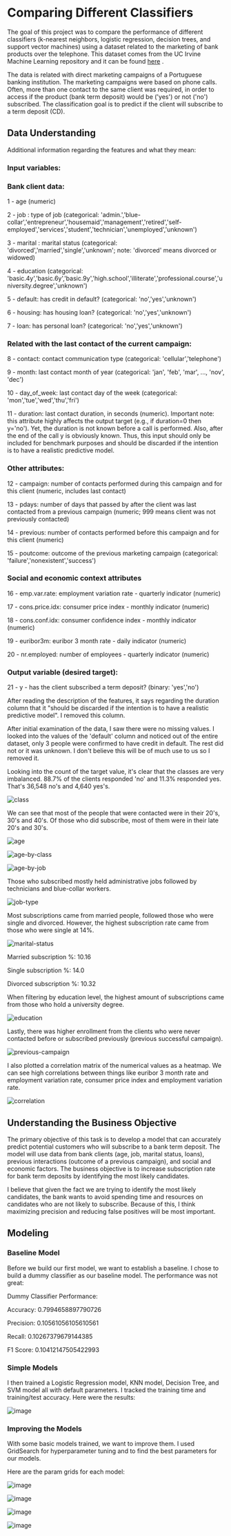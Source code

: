 # Comparing Different Classifiers
The goal of this project was to compare the performance of different classifiers (k-nearest neighbors, logistic regression, decision trees, and support vector machines) using a dataset related to the marketing of bank products over the telephone. This dataset comes from the UC Irvine Machine Learning repository and it can be found [here](https://archive.ics.uci.edu/dataset/222/bank+marketing) .

The data is related with direct marketing campaigns of a Portuguese banking institution. The marketing campaigns were based on phone calls. Often, more than one contact to the same client was required, in order to access if the product (bank term deposit) would be ('yes') or not ('no') subscribed. The classification goal is to predict if the client will subscribe to a term deposit (CD).

## Data Understanding
Additional information regarding the features and what they mean:

### Input variables:

### Bank client data:

1 - age (numeric)

2 - job : type of job (categorical: 'admin.','blue-collar','entrepreneur','housemaid','management','retired','self-employed','services','student','technician','unemployed','unknown')

3 - marital : marital status (categorical: 'divorced','married','single','unknown'; note: 'divorced' means divorced or widowed)

4 - education (categorical: 'basic.4y','basic.6y','basic.9y','high.school','illiterate','professional.course','university.degree','unknown')

5 - default: has credit in default? (categorical: 'no','yes','unknown')

6 - housing: has housing loan? (categorical: 'no','yes','unknown')

7 - loan: has personal loan? (categorical: 'no','yes','unknown')

### Related with the last contact of the current campaign:

8 - contact: contact communication type (categorical: 'cellular','telephone')

9 - month: last contact month of year (categorical: 'jan', 'feb', 'mar', ..., 'nov', 'dec')

10 - day_of_week: last contact day of the week (categorical: 'mon','tue','wed','thu','fri')

11 - duration: last contact duration, in seconds (numeric). Important note: this attribute highly affects the output target (e.g., if duration=0 then y='no'). Yet, the duration is not known before a call is performed. Also, after the end of the call y is obviously known. Thus, this input should only be included for benchmark purposes and should be discarded if the intention is to have a realistic predictive model.

### Other attributes:

12 - campaign: number of contacts performed during this campaign and for this client (numeric, includes last contact)

13 - pdays: number of days that passed by after the client was last contacted from a previous campaign (numeric; 999 means client was not previously contacted)

14 - previous: number of contacts performed before this campaign and for this client (numeric)

15 - poutcome: outcome of the previous marketing campaign (categorical: 'failure','nonexistent','success')

### Social and economic context attributes

16 - emp.var.rate: employment variation rate - quarterly indicator (numeric)

17 - cons.price.idx: consumer price index - monthly indicator (numeric)

18 - cons.conf.idx: consumer confidence index - monthly indicator (numeric)

19 - euribor3m: euribor 3 month rate - daily indicator (numeric)

20 - nr.employed: number of employees - quarterly indicator (numeric)

### Output variable (desired target):

21 - y - has the client subscribed a term deposit? (binary: 'yes','no')

After reading the description of the features, it says regarding the duration column that it "should be discarded if the intention is to have a realistic predictive model". I removed this column.

After initial examination of the data, I saw there were no missing values. I looked into the values of the 'default' column and noticed out of the entire dataset, only 3 people were confirmed to have credit in default. The rest did not or it was unknown. I don't believe this will be of much use to us so I removed it.

Looking into the count of the target value, it's clear that the classes are very imbalanced. 88.7% of the clients responded 'no' and 11.3% responded yes. That's 36,548 no's and 4,640 yes's.

![class](https://github.com/user-attachments/assets/cdba4d95-3cf5-4321-84f4-0e3d2a652b05)

We can see that most of the people that were contacted were in their 20's, 30's and 40's. Of those who did subscribe, most of them were in their late 20's and 30's.

![age](https://github.com/user-attachments/assets/9996ce2d-832b-48b9-9a45-76bd3e2c69d3)

![age-by-class](https://github.com/user-attachments/assets/865e7aab-5fc8-40f1-88f0-ed2f74856535)

![age-by-job](https://github.com/user-attachments/assets/db8df56d-c18d-4ce0-b6a2-0b5947aad5b8)

Those who subscribed mostly held administrative jobs followed by technicians and blue-collar workers.

![job-type](https://github.com/user-attachments/assets/22733f88-a9a1-4c7b-a91b-c998f566b2ff)

Most subscriptions came from married people, followed those who were single and divorced. However, the highest subscription rate came from those who were single at 14%.

![marital-status](https://github.com/user-attachments/assets/de9af364-4180-484f-b70d-2f8a7b841df7)

Married subscription %: 10.16

Single subscription %: 14.0

Divorced subscription %: 10.32

When filtering by education level, the highest amount of subscriptions came from those who hold a university degree.

![education](https://github.com/user-attachments/assets/e9883a5a-5747-4ade-8cff-2bdd1ca7024d)

Lastly, there was higher enrollment from the clients who were never contacted before or subscribed previously (previous successful campaign).

![previous-campaign](https://github.com/user-attachments/assets/74fa0a61-e310-49f7-af8b-4882be6fd05c)

I also plotted a correlation matrix of the numerical values as a heatmap. We can see high correlations between things like euribor 3 month rate and employment variation rate, consumer price index and employment variation rate.

![correlation](https://github.com/user-attachments/assets/d1882eb6-a670-4ad8-8ee2-ab8dcd8ad1ac)

## Understanding the Business Objective

The primary objective of this task is to develop a model that can accurately predict potential customers who will subscribe to a bank term deposit. The model will use data from bank clients (age, job, marital status, loans), previous interactions (outcome of a previous campaign), and social and economic factors. The business objective is to increase subscription rate for bank term deposits by identifying the most likely candidates.

I believe that given the fact we are trying to identify the most likely candidates, the bank wants to avoid spending time and resources on candidates who are not likely to subscribe. Because of this, I think maximizing precision and reducing false positives will be most important.

## Modeling

### Baseline Model

Before we build our first model, we want to establish a baseline. I chose to build a dummy classifier as our baseline model. The performance was not great:

Dummy Classifier Performance:

Accuracy: 0.7994658897790726

Precision: 0.10561056105610561

Recall: 0.10267379679144385

F1 Score: 0.10412147505422993

### Simple Models

I then trained a Logistic Regression model, KNN model, Decision Tree, and SVM model all with default parameters. I tracked the training time and training/test accuracy. Here were the results:

![image](https://github.com/user-attachments/assets/78858de6-a5ec-46e6-83ce-3e7b78e99238)

### Improving the Models

With some basic models trained, we want to improve them. I used GridSearch for hyperparameter tuning and to find the best parameters for our models.

Here are the param grids for each model:

![image](https://github.com/user-attachments/assets/ef8cdbc0-02d2-4e9f-bc1c-ce79feac8975)

![image](https://github.com/user-attachments/assets/2eefb287-6ccb-4bbc-b97e-844e623f8d24)

![image](https://github.com/user-attachments/assets/e68d2f5d-8874-44ff-953a-70295e73e88a)

![image](https://github.com/user-attachments/assets/36bfe0b0-5473-4039-a6c5-a0c6cb4013b8)














